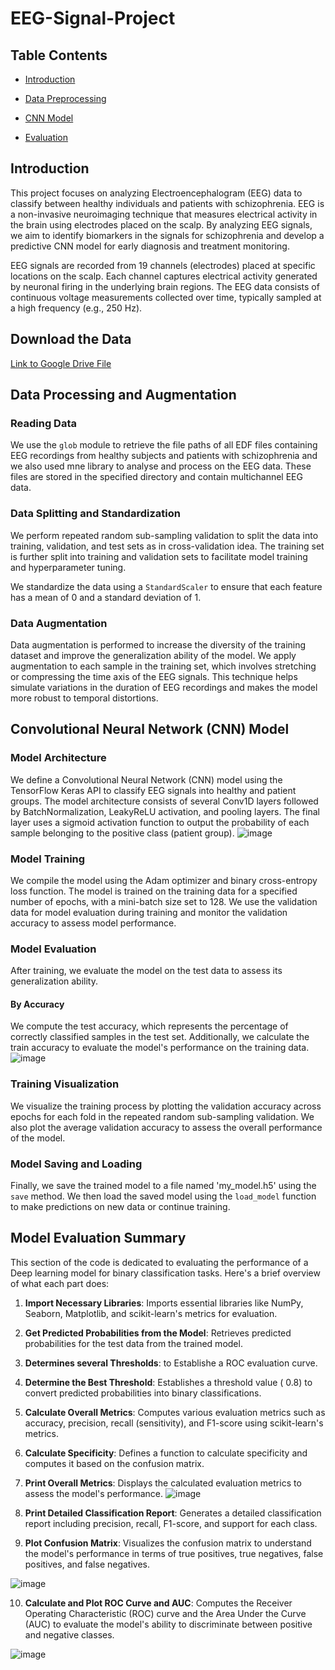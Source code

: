 # EEG-Signal-Project

## Table Contents 
* [Introduction](Project/blob/main/README.md#introduction)

* [Data Preprocessing](https://github.com/RawanTarekkk/EEG-Signal-Project/blob/main/README.md#data-processing-and-augmentation)

* [CNN Model](https://github.com/RawanTarekkk/EEG-Signal-Project/blob/main/README.md#convolutional-neural-network-cnn-model)

* [Evaluation](https://github.com/RawanTarekkk/EEG-Signal-Project/blob/main/README.md#model-evaluation-summary)


## Introduction
This project focuses on analyzing Electroencephalogram (EEG) data to classify between healthy individuals and patients with schizophrenia. 
EEG is a non-invasive neuroimaging technique that measures electrical activity in the brain using electrodes placed on the scalp. By analyzing EEG signals, we aim to identify biomarkers in the signals for schizophrenia and develop a predictive CNN model for early diagnosis and treatment monitoring.

EEG signals are recorded from 19 channels (electrodes) placed at specific locations on the scalp. Each channel captures electrical activity generated by neuronal firing in the underlying brain regions. The EEG data consists of continuous voltage measurements collected over time, typically sampled at a high frequency (e.g., 250 Hz).

## Download the Data 
[Link to Google Drive File](https://drive.google.com/file/d/1C_-97ewUv3LwI-yODNY2fHTUxdJlo5os/view?usp=sharing)


## Data Processing and Augmentation

### Reading Data
We use the `glob` module to retrieve the file paths of all EDF files containing EEG recordings from healthy subjects and patients with schizophrenia and we also used mne library to analyse and process on the EEG data. 
These files are stored in the specified directory and contain multichannel EEG data.

### Data Splitting and Standardization
We perform repeated random sub-sampling validation to split the data into training, validation, and test sets as in cross-validation idea. 
The training set is further split into training and validation sets to facilitate model training and hyperparameter tuning. 

We standardize the data using a `StandardScaler` to ensure that each feature has a mean of 0 and a standard deviation of 1.

### Data Augmentation
Data augmentation is performed to increase the diversity of the training dataset and improve the generalization ability of the model. 
We apply augmentation to each sample in the training set, which involves stretching or compressing the time axis of the EEG signals. 
This technique helps simulate variations in the duration of EEG recordings and makes the model more robust to temporal distortions.

## Convolutional Neural Network (CNN) Model

### Model Architecture
We define a Convolutional Neural Network (CNN) model using the TensorFlow Keras API to classify EEG signals into healthy and patient groups.
The model architecture consists of several Conv1D layers followed by BatchNormalization, LeakyReLU activation, and pooling layers. 
The final layer uses a sigmoid activation function to output the probability of each sample belonging to the positive class (patient group).
![image](https://github.com/RawanTarekkk/EEG-Signal-Project/assets/161609730/01538168-a2f5-49db-a799-b07dfd313325)


### Model Training
We compile the model using the Adam optimizer and binary cross-entropy loss function. 
The model is trained on the training data for a specified number of epochs, with a mini-batch size set to 128. 
We use the validation data for model evaluation during training and monitor the validation accuracy to assess model performance.

### Model Evaluation
After training, we evaluate the model on the test data to assess its generalization ability.
#### By Accuracy 
We compute the test accuracy, which represents the percentage of correctly classified samples in the test set. 
Additionally, we calculate the train accuracy to evaluate the model's performance on the training data.
![image](https://github.com/RawanTarekkk/EEG-Signal-Project/assets/161609730/36f20665-e105-4fbd-a5c6-bdfad56c7a15)


### Training Visualization
We visualize the training process by plotting the validation accuracy across epochs for each fold in the repeated random sub-sampling validation. We also plot the average validation accuracy to assess the overall performance of the model.

### Model Saving and Loading
Finally, we save the trained model to a file named 'my_model.h5' using the `save` method. We then load the saved model using the `load_model` function to make predictions on new data or continue training.

## Model Evaluation Summary

This section of the code is dedicated to evaluating the performance of a Deep learning model for binary classification tasks. Here's a brief overview of what each part does:

1. **Import Necessary Libraries**: Imports essential libraries like NumPy, Seaborn, Matplotlib, and scikit-learn's metrics for evaluation.

2. **Get Predicted Probabilities from the Model**: Retrieves predicted probabilities for the test data from the trained model.

3. **Determines several Thresholds**: to Establishe a ROC evaluation curve.

4. **Determine the Best Threshold**: Establishes a threshold value ( 0.8) to convert predicted probabilities into binary classifications.

5. **Calculate Overall Metrics**: Computes various evaluation metrics such as accuracy, precision, recall (sensitivity), and F1-score using scikit-learn's metrics.

6. **Calculate Specificity**: Defines a function to calculate specificity and computes it based on the confusion matrix.

7. **Print Overall Metrics**: Displays the calculated evaluation metrics to assess the model's performance.
![image](https://github.com/RawanTarekkk/EEG-Signal-Project/assets/161609730/a3216398-d77f-49b4-aadd-4088f496fc19)

8. **Print Detailed Classification Report**: Generates a detailed classification report including precision, recall, F1-score, and support for each class.

9. **Plot Confusion Matrix**: Visualizes the confusion matrix to understand the model's performance in terms of true positives, true negatives, false positives, and false negatives.
   
![image](https://github.com/RawanTarekkk/EEG-Signal-Project/assets/161609730/6a1ab3f3-4db6-44c8-9dba-75979ddb2a19)

10. **Calculate and Plot ROC Curve and AUC**: Computes the Receiver Operating Characteristic (ROC) curve and the Area Under the Curve (AUC) to evaluate the model's ability to discriminate between positive and negative classes.

![image](https://github.com/RawanTarekkk/EEG-Signal-Project/assets/161609730/168829c4-16dc-4f03-ad49-060acc23e70a)
